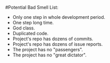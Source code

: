 #Potential Bad Smell List:

- Only one step in whole development period.
- One step long time.
- God class.
- Duplicated code.
- Project's repo has dozens of commits.
- Project's repo has dozens of issue reports.
- The project has no "passengers".
- The project has no "great dictator".

